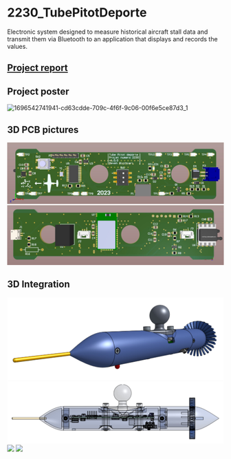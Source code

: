 # 2230_TubePitotDeporte

Electronic system designed to measure historical aircraft stall data and transmit them via Bluetooth to an application that displays and records the values.

## [Project report](doc/Versions/2230_TubePitotDeporte_Rapport_Final_v1_0_0.pdf)

## Project poster
![1696542741941-cd63cdde-709c-4f6f-9c06-00f6e5ce87d3_1](https://github.com/Belprot/2230_TubePitotDeporte_v1.0.0/assets/74274472/342a4e82-2f1a-4360-bffe-c6bed87b7834)

## 3D PCB pictures
![](doc/images/DesignMecEtPCB/Top3D.jpg)
![](doc/images/DesignMecEtPCB/bot3D.jpg)

## 3D Integration
![](doc/images/DesignMecEtPCB/AssemblageFinal.jpg)
![](doc/images/DesignMecEtPCB/AssemblageComplet.jpg)
![](doc/Images/PhotosProjetTerminé/PhotoRenduFinal2.jpg)
![](doc/Images/PhotosProjetTerminé/PhotoRenduFinal.jpg)
